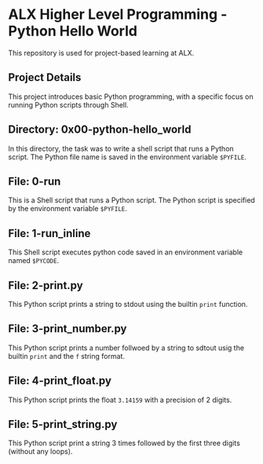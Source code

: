 # ALX Higher Level Programming - Python Hello World

This repository is used for project-based learning at ALX.

## Project Details

This project introduces basic Python programming, with a specific focus on running Python scripts through Shell.

## Directory: 0x00-python-hello_world

In this directory, the task was to write a shell script that runs a Python script. The Python file name is saved in the environment variable `$PYFILE`.

## File: 0-run

This is a Shell script that runs a Python script. The Python script is specified by the environment variable `$PYFILE`.

## File: 1-run_inline

This Shell script executes python code saved in an environment variable named `$PYCODE`.

## File: 2-print.py

This Python script prints a string to stdout using the builtin `print` function.

## File: 3-print_number.py

This Python script prints a number follwoed by a string to sdtout usig the builtin `print` and the `f` string format.

## File: 4-print_float.py

This Python script prints the float `3.14159` with a precision of 2 digits.

## File: 5-print_string.py

This Python script print a string 3 times followed by the first three digits (without any loops).